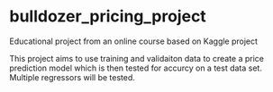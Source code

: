 # bulldozer_pricing_project
Educational project from an online course based on Kaggle project

This project aims to use training and validaiton data to create a price prediction model which is then tested for accurcy on a test data set. Multiple regressors will be tested.

